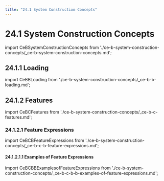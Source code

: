 ```yaml
---
title: "24.1 System Construction Concepts"
---
```


# 24.1 System Construction Concepts

import CeBSystemConstructionConcepts from './ce-b-system-construction-concepts/_ce-b-system-construction-concepts.md';

<CeBSystemConstructionConcepts />

## 24.1.1 Loading

import CeBBLoading from './ce-b-system-construction-concepts/_ce-b-b-loading.md';

<CeBBLoading />

## 24.1.2 Features

import CeBCFeatures from './ce-b-system-construction-concepts/_ce-b-c-features.md';

<CeBCFeatures />

### 24.1.2.1 Feature Expressions

import CeBCBFeatureExpressions from './ce-b-system-construction-concepts/_ce-b-c-b-feature-expressions.md';

<CeBCBFeatureExpressions />

#### 24.1.2.1.1 Examples of Feature Expressions

import CeBCBBExamplesofFeatureExpressions from './ce-b-system-construction-concepts/_ce-b-c-b-b-examples-of-feature-expressions.md';

<CeBCBBExamplesofFeatureExpressions />

